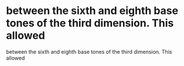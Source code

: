 # between the sixth and eighth base tones of the third dimension. This allowed

between the sixth and eighth base tones of the third dimension. This allowed